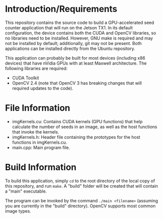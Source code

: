 # Introduction/Requirements
This repository contains the source code to build a GPU-accelerated seed counter application that will run on the Jetson TX1.
In its default configuration, the device contains both the CUDA and OpenCV libraries, so no libraries need to be installed.
However, GNU make is required and may not be installed by default; additionally, git may not be present. Both applications
can be installed directly from the Ubuntu repository.

This application can probably be built for most devices (including x86 devices) that have nVidia GPUs with at least Maxwell architecture.
The following libraries are required:
* CUDA Toolkit
* OpenCV 2.4 (note that OpenCV 3 has breaking changes that will required updates to the code).

# File Information
* imgKernels.cu: Contains CUDA kernels (GPU functions) that help calculate the number of seeds in an image, as well as the host functions
that invoke the kernels.
* imgKernels.h: Header file containing the prototypes for the host functions in imgKernels.cu.
* main.cpp: Main program file.

# Build Information
To build this application, simply `cd` to the root directory of the local copy of this repository, and run `make`.
A "build" folder will be created that will contain a "main" executable.

The program can be invoked by the command `./main <filename>` (assuming you are currently in the "build" directory).
OpenCV supports most common image types.

